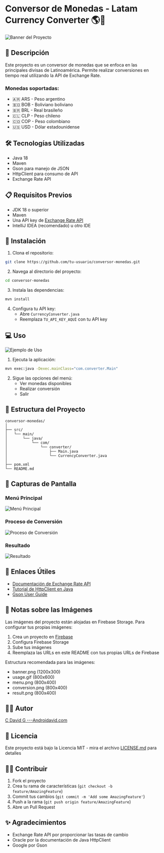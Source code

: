 # Conversor de Monedas - Latam Currency Converter 🌎💱

![Banner del Proyecto](https://firebasestorage.googleapis.com/YOUR_STORAGE_URL/banner.png)

## 📝 Descripción

Este proyecto es un conversor de monedas que se enfoca en las principales divisas de Latinoamérica. Permite realizar conversiones en tiempo real utilizando la API de Exchange Rate.

### Monedas soportadas:
- 🇦🇷 ARS - Peso argentino
- 🇧🇴 BOB - Boliviano boliviano
- 🇧🇷 BRL - Real brasileño
- 🇨🇱 CLP - Peso chileno
- 🇨🇴 COP - Peso colombiano
- 🇺🇸 USD - Dólar estadounidense

## 🛠️ Tecnologías Utilizadas

- Java 18
- Maven
- Gson para manejo de JSON
- HttpClient para consumo de API
- Exchange Rate API

## 📋 Requisitos Previos

- JDK 18 o superior
- Maven
- Una API key de [Exchange Rate API](https://www.exchangerate-api.com/)
- IntelliJ IDEA (recomendado) u otro IDE

## 🚀 Instalación

1. Clona el repositorio:
```bash
git clone https://github.com/tu-usuario/conversor-monedas.git
```

2. Navega al directorio del proyecto:
```bash
cd conversor-monedas
```

3. Instala las dependencias:
```bash
mvn install
```

4. Configura tu API key:
   - Abre `CurrencyConverter.java`
   - Reemplaza `TU_API_KEY_AQUÍ` con tu API key

## 💻 Uso

![Ejemplo de Uso](https://firebasestorage.googleapis.com/YOUR_STORAGE_URL/usage.gif)

1. Ejecuta la aplicación:
```bash
mvn exec:java -Dexec.mainClass="com.converter.Main"
```

2. Sigue las opciones del menú:
   - Ver monedas disponibles
   - Realizar conversión
   - Salir

## 📁 Estructura del Proyecto

```
conversor-monedas/
│
├── src/
│   └── main/
│       └── java/
│           └── com/
│               └── converter/
│                   ├── Main.java
│                   └── CurrencyConverter.java
│
├── pom.xml
└── README.md
```

## 📸 Capturas de Pantalla

### Menú Principal
![Menú Principal](https://firebasestorage.googleapis.com/v0/b/chateapp-latino.appspot.com/o/Alura%2Fconversor_monedas.jpg?alt=media&token=bb33c9ad-830f-4677-9631-8e15420fa897)

### Proceso de Conversión
![Proceso de Conversión](https://firebasestorage.googleapis.com/v0/b/chateapp-latino.appspot.com/o/Alura%2Fconversor_monedas.jpg?alt=media&token=bb33c9ad-830f-4677-9631-8e15420fa897)

### Resultado
![Resultado](https://firebasestorage.googleapis.com/v0/b/chateapp-latino.appspot.com/o/Alura%2Fconversor_monedas.jpg?alt=media&token=bb33c9ad-830f-4677-9631-8e15420fa897)

## 🔗 Enlaces Útiles

- [Documentación de Exchange Rate API](https://www.exchangerate-api.com/docs)
- [Tutorial de HttpClient en Java](https://docs.oracle.com/en/java/javase/18/docs/api/java.net.http/java/net/http/HttpClient.html)
- [Gson User Guide](https://github.com/google/gson/blob/master/UserGuide.md)

## 📝 Notas sobre las Imágenes

Las imágenes del proyecto están alojadas en Firebase Storage. Para configurar tus propias imágenes:

1. Crea un proyecto en [Firebase](https://firebase.google.com/)
2. Configura Firebase Storage
3. Sube tus imágenes
4. Reemplaza las URLs en este README con tus propias URLs de Firebase

Estructura recomendada para las imágenes:
- banner.png (1200x300)
- usage.gif (800x600)
- menu.png (800x400)
- conversion.png (800x400)
- result.png (800x400)

## 👨‍💻 Autor

[C David G ---Androidavid.com](https://github.com/DavidGMc)

## 📄 Licencia

Este proyecto está bajo la Licencia MIT - mira el archivo [LICENSE.md](LICENSE) para detalles

## 🙋‍♂️ Contribuir

1. Fork el proyecto
2. Crea tu rama de características (`git checkout -b feature/AmazingFeature`)
3. Commit tus cambios (`git commit -m 'Add some AmazingFeature'`)
4. Push a la rama (`git push origin feature/AmazingFeature`)
5. Abre un Pull Request

## ✨ Agradecimientos

- Exchange Rate API por proporcionar las tasas de cambio
- Oracle por la documentación de Java HttpClient
- Google por Gson
